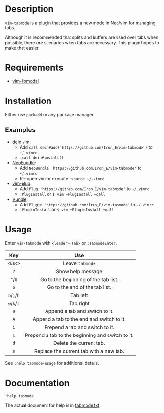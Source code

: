 # Description

`vim-tabmode` is a plugin that provides a new mode in Neo/vim for managing tabs.

Although it is recommended that splits and buffers are used over tabs when possible, there _are_ scenarios when tabs are necessary. This plugin hopes to make that easier.

# Requirements

* [vim-libmodal](https://github.com/Iron-E/vim-libmodal)

# Installation

Either use `packadd` or any package manager.

## Examples

* [dein.vim](https://github.com/Shougo/dein.vim):
	* Add `call dein#add('https://github.com/Iron_E/vim-tabmode')` to `~/.vimrc`
	* `:call dein#install()`
* [NeoBundle](https://github.com/Shougo/neobundle.vim):
	* Add `NeoBundle 'https://github.com/Iron_E/vim-tabmode'` to `~/.vimrc`
	* Re-open vim or execute `:source ~/.vimrc`
* [vim-plug](https://github.com/junegunn/vim-plug):
	* Add `Plug 'https://github.com/Iron_E/vim-tabmode'` to `~/.vimrc`
	* `:PlugInstall` or `$ vim +PlugInstall +qall`
* [Vundle](https://github.com/gmarik/vundle):
	* Add `Plugin 'https://github.com/Iron_E/vim-tabmode'` to `~/.vimrc`
	* `:PluginInstall` or `$ vim +PluginInstall +qall`

# Usage

Enter `vim-tabmode` with `<leader><Tab>` or `:TabmodeEnter`.

| Key         | Use                                              |
|:-----------:|:------------------------------------------------:|
| `<Esc>`     | Leave `tabmode`                                  |
| `?`         | Show help message                                |
| `^`/`0`     | Go to the beginning of the tab list.             |
| `$`         | Go to the end of the tab list.                   |
| `b`/`j`/`h` | Tab left                                         |
| `w`/`k`/`l` | Tab right                                        |
| `a`         | Append a tab and switch to it.                   |
| `A`         | Append a tab to the end and switch to it.        |
| `i`         | Prepend a tab and switch to it.                  |
| `I`         | Prepend a tab to the beginning and switch to it. |
| `d`         | Delete the current tab.                          |
| `s`         | Replace the current tab with a new tab.          |

See `:help tabmode-usage` for additional details.

# Documentation

```vim
:help tabmode
```

The actual document for help is in [tabmode.txt](doc/win.txt).
